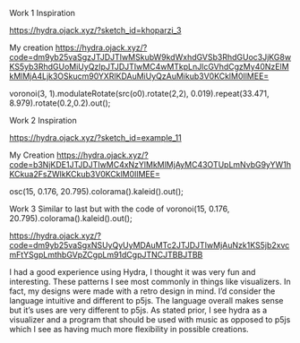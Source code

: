 Work 1
Inspiration

https://hydra.ojack.xyz/?sketch_id=khoparzi_3

My creation
https://hydra.ojack.xyz/?code=dm9yb25vaSgzJTJDJTIwMSkubW9kdWxhdGVSb3RhdGUoc3JjKG8wKS5yb3RhdGUoMiUyQzIpJTJDJTIwMC4wMTkpLnJlcGVhdCgzMy40NzElMkMlMjA4Ljk3OSkucm90YXRlKDAuMiUyQzAuMikub3V0KCklM0IlMEE=

voronoi(3, 1).modulateRotate(src(o0).rotate(2,2), 0.019).repeat(33.471, 8.979).rotate(0.2,0.2).out();

Work 2 
Inspiration

https://hydra.ojack.xyz/?sketch_id=example_11

My Creation
https://hydra.ojack.xyz/?code=b3NjKDE1JTJDJTIwMC4xNzYlMkMlMjAyMC43OTUpLmNvbG9yYW1hKCkua2FsZWlkKCkub3V0KCklM0IlMEE=

osc(15, 0.176, 20.795).colorama().kaleid().out();

Work 3
Similar to last but with the code of 
voronoi(15, 0.176, 20.795).colorama().kaleid().out();

https://hydra.ojack.xyz/?code=dm9yb25vaSgxNSUyQyUyMDAuMTc2JTJDJTIwMjAuNzk1KS5jb2xvcmFtYSgpLmthbGVpZCgpLm91dCgpJTNCJTBBJTBB


I had a good experience using Hydra, I thought it was very fun and interesting. 
These patterns I see most commonly in things like visualizers. In fact, my designs were made with a retro design in mind. 
I’d consider the language intuitive and different to p5js. The language overall makes sense but it’s uses are very different to p5js. 
As stated prior, I see hydra as a visualizer and a program that should be used with music as opposed to p5js which I see as having much more flexibility in possible creations. 
